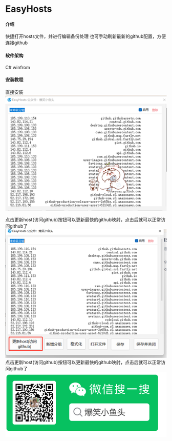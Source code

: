 # EasyHosts

#### 介绍
快捷打开hosts文件，并进行编辑备份处理
也可手动刷新最新的github配置，方便连接github

#### 软件架构
C# winfrom


#### 安装教程

直接安装
![输入图片说明](image2.png)

点击更新host(访问github)按钮可以更新最快的github映射，点击后就可以正常访问github了
![输入图片说明](image3.png)
点击更新host(访问github)按钮可以更新最快的github映射，点击后就可以正常访问github了
![输入图片说明](image.png)
